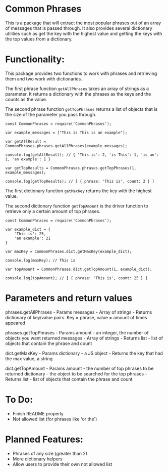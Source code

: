 # Common Phrases
 
This is a package that will extract the most popular phrases out of an array of messages that is passed through. It also provides several dictionary utilities such as get the key with the highest value and getting the keys with the top values from a dictionary.

# Functionality:

This package provides two functions to work with phrases and retrieving them and two work with dictionaries.

The first phrase function `getAllPhrases` takes an array of strings as a parameter. It returns a dictionary with the phrases as the keys and the counts as the value.

The second phrase function `getTopPhrases` returns a list of objects that is the size of the parameter you pass through.

```
const CommonPhrases = require('CommonPhrases');

var example_messages = ["This is This is an example"];

var getAllResult = CommonPhrases.phrases.getAllPhrases(example_messages);

console.log(getAllResult); // { 'This is': 2, 'is This': 1, 'is an': 1, 'an example': 1 }

var getTopResults = CommonPhrases.phrases.getTopPhrases(1, example_messages);

console.log(getTopResults); // [ { phrase: 'This is', count: 2 } ]
```

The first dictionary function `getMaxKey` returns the key with the highest value.

The second dictionary function `getTopAmount` is the driver function to retrieve only a certain amount of top phrases.

```
const CommonPhrases = require('CommonPhrases');

var example_dict = {
	'This is': 25,
	'an example': 21
}

var maxKey = CommonPhrases.dict.getMaxKey(example_dict);

console.log(maxKey); // This is

var topAmount = CommonPhrases.dict.getTopAmount(1, example_dict);

console.log(topAmount); // [ { phrase: 'This is', count: 25 } ]
```

# Parameters and return values

phrases.getAllPhrases
	- Params
		messages - Array of strings
	- Returns
		dictionary of key/value pairs. Key = phrase, value = amount of times appeared

phrases.getTopPhrases
	- Params
		amount - an integer, the number of objects you want returned
		messages - Array of strings
	- Returns
		list - list of objects that contain the phrase and count

dict.getMaxKey
	- Params
		dictionary - a JS object
	- Returns
		the key that had the max value, a string

dict.getTopAmount
	- Params
		amount - the number of top phrases to be returned
		dictionary - the object to be searched for the top phrases
	- Returns
		list - list of objects that contain the phrase and count

# To Do:
<ul>
	<li>Finish README properly</li>
	<li>Not allowed list (for phrases like 'or the')</li>
</ul>

# Planned Features:
<ul>
 	<li>Phrases of any size (greater than 2)</li>
 	<li>More dictionary helpers</li>
 	<li>Allow users to provide their own not allowed list</li>
</ul>